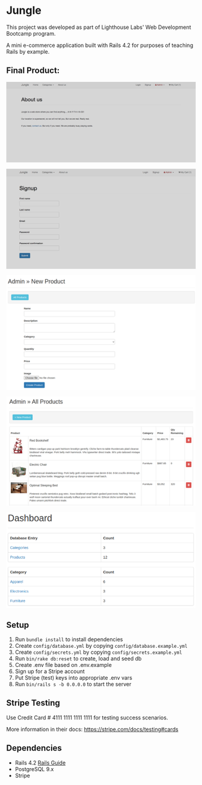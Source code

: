 # Jungle
This project was developed as part of Lighthouse Labs' Web Development Bootcamp program.

A mini e-commerce application built with Rails 4.2 for purposes of teaching Rails by example.


## Final Product:
![about us](https://github.com/amandaalliegro/Jungle-rails/blob/master/docs/about-us.png?raw=true)

![sign up](https://github.com/amandaalliegro/Jungle-rails/blob/master/docs/signup-form.png?raw=true)

![about us](https://github.com/amandaalliegro/Jungle-rails/blob/master/docs/new-product.png?raw=true)

![admin page](https://github.com/amandaalliegro/Jungle-rails/blob/master/docs/admin-products.png?raw=true)

![dashboard](https://github.com/amandaalliegro/Jungle-rails/blob/master/docs/admin-dashboard.png?raw=true)

## Setup

1. Run `bundle install` to install dependencies
2. Create `config/database.yml` by copying `config/database.example.yml`
3. Create `config/secrets.yml` by copying `config/secrets.example.yml`
4. Run `bin/rake db:reset` to create, load and seed db
5. Create .env file based on .env.example
6. Sign up for a Stripe account
7. Put Stripe (test) keys into appropriate .env vars
8. Run `bin/rails s -b 0.0.0.0` to start the server

## Stripe Testing

Use Credit Card # 4111 1111 1111 1111 for testing success scenarios.

More information in their docs: <https://stripe.com/docs/testing#cards>

## Dependencies

* Rails 4.2 [Rails Guide](http://guides.rubyonrails.org/v4.2/)
* PostgreSQL 9.x
* Stripe
